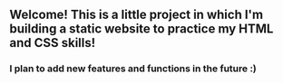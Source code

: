 ## Welcome! This is a little project in which I'm building a static website to practice my HTML and CSS skills!

### I plan to add new features and functions in the future :)

